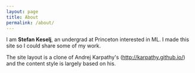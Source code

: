 ```yaml
---
layout: page
title: About
permalink: /about/
---
```


I am **Stefan Keselj**, an undergrad at Princeton interested in ML. I made this site so I could share some of my work.

The site layout is a clone of Andrej Karpathy's (http://karpathy.github.io/) and the content style is largely based on his.